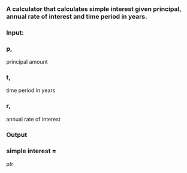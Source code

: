 ### A calculator that calculates simple interest given principal, annual rate of interest and time period in years.

### Input:
   ### p,
   principal amount
   ### t, 
   time period in years
   ### r, 
   annual rate of interest
### Output
   ### simple interest =
   p*t*r
